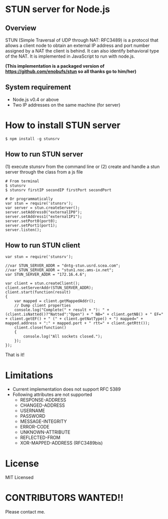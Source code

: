 # STUN server for Node.js

## Overview
STUN (Simple Traversal of UDP through NAT: RFC3489) is a protocol that allows a client node to obtain an external IP address and port number assigned by a NAT the client is behind. It can also identify behavioral type of the NAT. It is implemented in JavaScript to run with node.js.

**(This implementation is a packaged version of https://github.com/enobufs/stun so all thanks go to him/her)**

## System requirement
* Node.js v0.4 or above
* Two IP addresses on the same machine (for server)

# How to install STUN server
    $ npm install -g stunsrv

## How to run STUN server

(1) execute stunsrv from the command line or
(2) create and handle a stun server through the class from a js file

    # From terminal
    $ stunsrv
    $ stunsrv firstIP secondIP firstPort secondPort

    # Or programmatically
    var stun = require('stunsrv');
    var server = stun.createServer();
    server.setAddress0("externalIP0");
    server.setAddress1("externalIP1");
    server.setPort0(port0);
    server.setPort1(port1);
    server.listen();

## How to run STUN client

    var stun = require('stunsrv');

    //var STUN_SERVER_ADDR = "dntg-stun.usrd.scea.com";
    //var STUN_SERVER_ADDR = "stun1.noc.ams-ix.net";
    var STUN_SERVER_ADDR = "172.16.4.6";

    var client = stun.createClient();
    client.setServerAddr(STUN_SERVER_ADDR);
    client.start(function(result)
    {
        var mapped = client.getMappedAddr();
        // Dump client properties
        console.log("Complete(" + result + "): " + (client.isNatted()?"Natted":"Open") + " NB=" + client.getNB() + " EF=" + client.getEF() + " (" + client.getNatType() + ") mapped=" + mapped.address + ":" + mapped.port + " rtt=" + client.getRtt());
        client.close(function()
        {
            console.log("All sockets closed.");
        });
    });

That is it!

# Limitations
* Current implementation does not support RFC 5389
* Following attributes are not supported
   * RESPONSE-ADDRESS
   * CHANGED-ADDRESS
   * USERNAME
   * PASSWORD
   * MESSAGE-INTEGRITY
   * ERROR-CODE
   * UNKNOWN-ATTRIBUTE
   * REFLECTED-FROM
   * XOR-MAPPED-ADDRESS (RFC3489bis)

# License
MIT Licensed

# CONTRIBUTORS WANTED!!
Please contact me.

